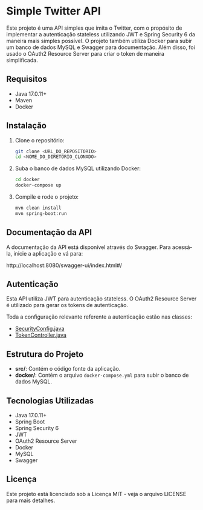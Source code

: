 # Simple Twitter API

Este projeto é uma API simples que imita o Twitter, com o propósito de implementar a autenticação stateless utilizando JWT e Spring Security 6 da maneira mais simples possível. O projeto também utiliza Docker para subir um banco de dados MySQL e Swagger para documentação. Além disso, foi usado o OAuth2 Resource Server para criar o token de maneira simplificada.

## Requisitos

- Java 17.0.11+
- Maven
- Docker

## Instalação

1. Clone o repositório:

    ```bash
    git clone <URL_DO_REPOSITORIO>
    cd <NOME_DO_DIRETORIO_CLONADO>
    ```

2. Suba o banco de dados MySQL utilizando Docker:

    ```bash
    cd docker
    docker-compose up
    ```

3. Compile e rode o projeto:

    ```bash
    mvn clean install
    mvn spring-boot:run
    ```

## Documentação da API

A documentação da API está disponível através do Swagger. Para acessá-la, inicie a aplicação e vá para:

http://localhost:8080/swagger-ui/index.html#/


## Autenticação

Esta API utiliza JWT para autenticação stateless. O OAuth2 Resource Server é utilizado para gerar os tokens de autenticação.

Toda a configuração relevante referente a autenticação estão nas classes:

* [SecurityConfig.java](https://github.com/brunosouza2/simple-twitter-jwt/blob/main/src/main/java/br/com/brunosouza/springsecurity/config/SecurityConfig.java)
* [TokenController.java](https://github.com/brunosouza2/simple-twitter-jwt/blob/main/src/main/java/br/com/brunosouza/springsecurity/controller/TokenController.java)

## Estrutura do Projeto

- **src/**: Contém o código fonte da aplicação.
- **docker/**: Contém o arquivo `docker-compose.yml` para subir o banco de dados MySQL.

## Tecnologias Utilizadas

- Java 17.0.11+
- Spring Boot
- Spring Security 6
- JWT
- OAuth2 Resource Server
- Docker
- MySQL
- Swagger

## Licença
Este projeto está licenciado sob a Licença MIT - veja o arquivo LICENSE para mais detalhes.
